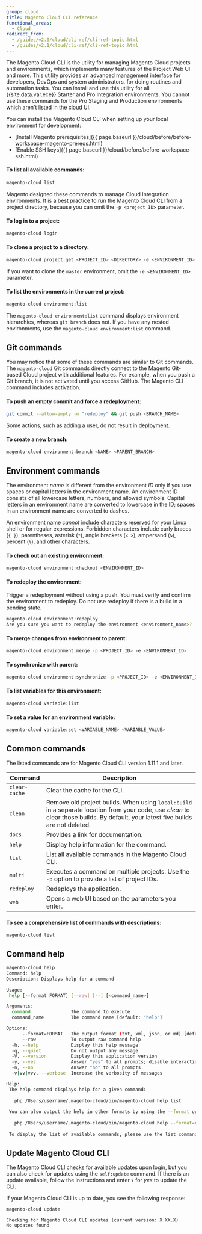 ```yaml
---
group: cloud
title: Magento Cloud CLI reference
functional_areas:
  - Cloud
redirect_from:
  - /guides/v2.0/cloud/cli-ref/cli-ref-topic.html
  - /guides/v2.1/cloud/cli-ref/cli-ref-topic.html
---
```


The Magento Cloud CLI is the utility for managing Magento Cloud projects and environments, which implements many features of the Project Web UI and more. This utility provides an advanced management interface for developers, DevOps and system administrators, for doing routines and automation tasks. You can install and use this utility for all {{site.data.var.ece}} Starter and Pro Integration environments. You cannot use these commands for the Pro Staging and Production environments which aren't listed in the cloud UI.

You can install the Magento Cloud CLI when setting up your local environment for development:

* [Install Magento prerequisites]({{ page.baseurl }}/cloud/before/before-workspace-magento-prereqs.html)
* [Enable SSH keys]({{ page.baseurl }}/cloud/before/before-workspace-ssh.html)

#### To list all available commands:

```bash
magento-cloud list
```

Magento designed these commands to manage Cloud Integration environments. It is a best practice to run the Magento Cloud CLI from a project directory, because you can omit the `-p <project ID>` parameter. 

#### To log in to a project:

```bash
magento-cloud login
```

#### To clone a project to a directory:

```bash
magento-cloud project:get <PROJECT_ID> <DIRECTORY> -e <ENVIRONMENT_ID>
```

If you want to clone the `master` environment, omit the `-e <ENVIRONMENT_ID>` parameter.

#### To list the environments in the current project:

```bash
magento-cloud environment:list
```

The `magento-cloud environment:list` command displays environment hierarchies, whereas `git branch` does not. If you have any nested environments, use the `magento-cloud environment:list` command.

## Git commands

You may notice that some of these commands are similar to Git commands. The `magento-cloud` Git commands directly connect to the Magento Git-based Cloud project with additional features. For example, when you push a Git branch, it is not activated until you access GitHub. The Magento CLI command includes activation.

#### To push an empty commit and force a redeployment:

```bash
git commit --allow-empty -m "redeploy" && git push <BRANCH_NAME>
```

Some actions, such as adding a user, do not result in deployment.

#### To create a new branch:

```bash
magento-cloud environment:branch <NAME> <PARENT_BRANCH>
```

## Environment commands

The environment _name_ is different from the environment _ID_ only if you use spaces or capital letters in the environment name. An environment ID consists of all lowercase letters, numbers, and allowed symbols. Capital letters in an environment name are converted to lowercase in the ID; spaces in an environment name are converted to dashes.

An environment name _cannot_ include characters reserved for your Linux shell or for regular expressions. Forbidden characters include curly braces (`{ }`), parentheses, asterisk (`*`), angle brackets (`< >`), ampersand (`&`), percent (`%`), and other characters.

#### To check out an existing environment:

```bash
magento-cloud environment:checkout <ENVIRONMENT_ID>
```

#### To redeploy the environment:

Trigger a redeployment without using a push. You must verify and confirm the environment to redeploy. Do not use redeploy if there is a build in a pending state. 

```bash
magento-cloud environment:redeploy
Are you sure you want to redeploy the environment <environment_name>? [Y/n]
```

#### To merge changes from environment to parent:

```bash
magento-cloud environment:merge -p <PROJECT_ID> -e <ENVIRONMENT_ID>
```

#### To synchronize with parent:

```bash
magento-cloud environment:synchronize -p <PROJECT_ID> -e <ENVIRONMENT_ID> {code|data}
```

#### To list variables for this environment:

```bash
magento-cloud variable:list
```

#### To set a value for an environment variable:

```bash
magento-cloud variable:set <VARIABLE_NAME> <VARIABLE_VALUE>
```

## Common commands 

The listed commands are for Magento Cloud CLI version 1.11.1 and later.

Command | Description
-------------- | ---------------
`clear-cache` | Clear the cache for the CLI.
`clean` | Remove old project builds. When using `local:build` in a separate location from your code, use _clean_ to clear those builds. By default, your latest five builds are not deleted.
`docs` | Provides a link for documentation.
`help` | Display help information for the command.
`list` | List all available commands in the Magento Cloud CLI.
`multi` | Executes a command on multiple projects. Use the `-p` option to provide a list of project IDs.
`redeploy` | Redeploys the application.
`web` | Opens a web UI based on the parameters you enter.

#### To see a comprehensive list of commands with descriptions:

```bash
magento-cloud list
```

## Command help

```bash
magento-cloud help
Command: help
Description: Displays help for a command

Usage:
 help [--format FORMAT] [--raw] [--] [<command_name>]

Arguments:
  command               The command to execute
  command_name          The command name [default: "help"]

Options:
      --format=FORMAT   The output format (txt, xml, json, or md) [default: "txt"]
      --raw             To output raw command help
  -h, --help            Display this help message
  -q, --quiet           Do not output any message
  -V, --version         Display this application version
  -y, --yes             Answer "yes" to all prompts; disable interaction
  -n, --no              Answer "no" to all prompts
  -v|vv|vvv, --verbose  Increase the verbosity of messages

Help:
 The help command displays help for a given command:
 
   php /Users/username/.magento-cloud/bin/magento-cloud help list
 
 You can also output the help in other formats by using the --format option:
 
   php /Users/username/.magento-cloud/bin/magento-cloud help --format=xml list
 
 To display the list of available commands, please use the list command.
```

## Update Magento Cloud CLI

The Magento Cloud CLI checks for available updates upon login, but you can also check for updates using the `self:update` command. If there is an update available, follow the instructions and enter `Y` for _yes_ to update the CLI.

If your Magento Cloud CLI is up to date, you see the following response:

```bash
magento-cloud update
```

```terminal
Checking for Magento Cloud CLI updates (current version: X.XX.X)
No updates found
```
